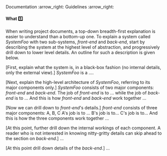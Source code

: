 <div id="path">Documentation :arrow_right: Guidelines :arrow_right:</div>

<div id="title">

#### What :one:

</div>

<div id="body">

When writing project documents, a top-down breadth-first explanation is easier to understand than a bottom-up one. To explain a system called _SystemFoo_ with two sub-systems, _front-end_ and _back-end_, start by describing the system at the highest level of abstraction, and progressively drill down to lower level details. An outline for such a description is given below.

[First, explain what the system is, in a black-box fashion (no internal details, only the external view).]
_SystemFoo_ is a ....

[Next, explain the high-level architecture of _SystemFoo_, referring to its major components only.]
_SystemFoo_ consists of two major components: _front-end_ and _back-end_.
The job of _front-end_ is to ...  while the job of _back-end_ is to ...
And this is how _front-end_ and _back-end_ work together ...

[Now we can drill down to _front-end_'s details.]
_front-end_ consists of three major components: A, B, C
A's job is to ... B's job is to... C's job is to...
And this is how the three components work together ...

[At this point, further drill down the internal workings of each component. A reader who is not interested in knowing nitty-gritty details can skip ahead to the section on _back-end_.]
...

[At this point drill down details of the _back-end_.]
...

</div>

<div id="extras">
</div>

</div>
